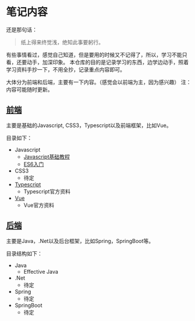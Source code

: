 # 笔记内容
还是那句话：
> 纸上得来终觉浅，绝知此事要躬行。

有些事情看过，感觉自己知道，但是要用的时候又不记得了，所以，学习不能只看，还要动手，加深印象。
本仓库的目的是记录学习的东西，边学边动手，照着学习资料手抄一下，不用全抄，记录重点内容即可。

大体分为前端和后端，主要有一下内容。（感觉会以前端为主，因为感兴趣）
注：内容可能随时更新。

## [前端](/notes/fe/)
主要是基础的Javascript, CSS3，Typescript以及前端框架，比如Vue。

目录如下：

- Javascript
  - [Javascript基础教程](/notes/fe/js/)
  - [ES6入门](/notes/fe/es6)
- CSS3
  - 待定
- [Typescript](/notes/fe/ts/)
  - Typescript官方资料
- [Vue](/notes/fe/vue/)
  - Vue官方资料

## [后端](/notes/be/)
主要是Java，.Net以及后台框架，比如Spring，SpringBoot等。

目录结构如下：

- Java
  - Effective Java
- .Net
  - 待定
- Spring
  - 待定
- SpringBoot
  - 待定
